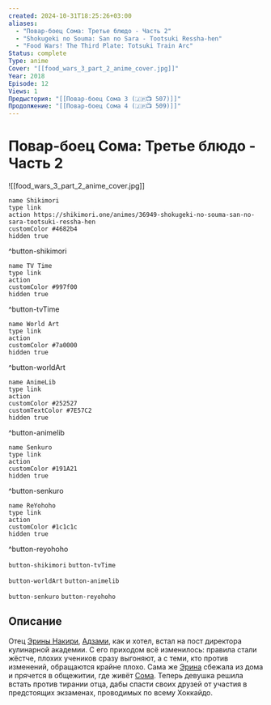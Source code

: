 ```yaml
---
created: 2024-10-31T18:25:26+03:00
aliases:
  - "Повар-боец Сома: Третье блюдо - Часть 2"
  - "Shokugeki no Souma: San no Sara - Tootsuki Ressha-hen"
  - "Food Wars! The Third Plate: Totsuki Train Arc"
Status: complete
Type: anime
Cover: "[[food_wars_3_part_2_anime_cover.jpg]]"
Year: 2018
Episode: 12
Views: 1
Предыстория: "[[Повар-боец Сома 3 (🇯🇵📺 507)]]"
Продолжение: "[[Повар-боец Сома 4 (🇯🇵📺 509)]]"
---
```


# Повар-боец Сома: Третье блюдо - Часть 2

![[food_wars_3_part_2_anime_cover.jpg]] 

```button
name Shikimori
type link
action https://shikimori.one/animes/36949-shokugeki-no-souma-san-no-sara-tootsuki-ressha-hen
customColor #4682b4
hidden true
```
^button-shikimori

```button
name TV Time
type link
action 
customColor #997f00
hidden true
```
^button-tvTime

```button
name World Art
type link
action 
customColor #7a0000
hidden true
```
^button-worldArt

```button
name AnimeLib
type link
action 
customColor #252527
customTextColor #7E57C2
hidden true
```
^button-animelib

```button
name Senkuro
type link
action 
customColor #191A21
hidden true
```
^button-senkuro

```button
name ReYohoho
type link
action 
customColor #1c1c1c
hidden true
```
^button-reyohoho



`button-shikimori` `button-tvTime`

`button-worldArt` `button-animelib`

`button-senkuro` `button-reyohoho`

## Описание

Отец [Эрины Накири](https://shikimori.one/characters/75284-erina-nakiri), [Адзами](https://shikimori.one/characters/133118-azami-nakiri), как и хотел, встал на пост директора кулинарной академии. С его приходом всё изменилось: правила стали жёстче, плохих учеников сразу выгоняют, а с теми, кто против изменений, обращаются крайне плохо. Сама же [Эрина](https://shikimori.one/characters/75284-erina-nakiri) сбежала из дома и прячется в общежитии, где живёт [Сома](https://shikimori.one/characters/75216-souma-yukihira). Теперь девушка решила встать против тирании отца, дабы спасти своих друзей от участия в предстоящих экзаменах, проводимых по всему Хоккайдо.
